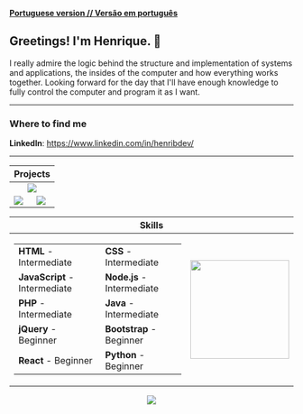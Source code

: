 [**Portuguese version // Versão em português**](README-Portuguese.md)

## Greetings! I'm Henrique. :wave:

I really admire the logic behind the structure and implementation of systems and applications, the insides of the computer and how everything works together. Looking forward for the day that I'll have enough knowledge to fully control the computer and program it as I want.

---

### Where to find me

**LinkedIn**: https://www.linkedin.com/in/henribdev/

---

<table align="center">
  <thead>
    <th colspan="2">
      Projects
    </th>
  </thead>
  <tbody>
    <tr>
      <td colspan="2" align="center">
        <a href="https://github.com/HenriBDev/DocWriter">
          <img src="https://github-readme-stats.vercel.app/api/pin/?username=henribdev&repo=docwriter&theme=algolia"/>
        </a>
      </td>
    </tr>
    <tr>
      <td>
        <a href="https://github.com/HenriBDev/Bug-Hunter">
          <img src="https://github-readme-stats.vercel.app/api/pin/?username=henribdev&repo=bug-hunter&theme=algolia"/>
        </a>
      </td>
      <td>
        <a href="https://github.com/Vichiat0/Warehouse">
          <img src="https://github-readme-stats.vercel.app/api/pin/?username=henribdev&repo=warehouse&theme=algolia"/>
        </a>
      </td>
    </tr>
  </tbody>
</table>

<table align="center">
  <thead>
    <th colspan="2">
      Skills
    </th>
  </thead>
  <tbody>
    <tr>
      <td>
        <table>
          <tbody>
            <tr>
              <td>
                <b>HTML</b> - Intermediate
              </td>
              <td>
                <b>CSS</b> - Intermediate
              </td>
            </tr>
            <tr>
              <td>
                <b>JavaScript</b> - Intermediate
              </td>
              <td>
                <b>Node.js</b> - Intermediate
              </td>
            </tr>
            <tr>
              <td>
                <b>PHP</b> - Intermediate
              </td>
              <td>
                <b>Java</b> - Intermediate
              </td>
            </tr>
            <tr>
              <td>
                <b>jQuery</b> - Beginner
              </td>
              <td>
                <b>Bootstrap</b> - Beginner
              </td>
            </tr>
            <tr>
              <td>
                <b>React</b> - Beginner 
              </td>
              <td>
                <b>Python</b> - Beginner 
              </td>
            </tr>
          </tbody>
        </table>
      </td>
      <td>
        <img height="175" src="https://github-readme-stats.vercel.app/api/top-langs/?username=henribdev&layout=compact&theme=algolia&hide=procfile"/>
      </td>
    </tr>
  </tbody>
</table>

<p align="center">
  <img src="https://github-readme-stats.vercel.app/api/?username=HenriBDev&show_icons=true&theme=algolia&include_all_commits=true&count_private=true"/>
</p>





